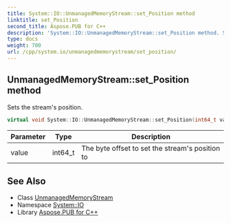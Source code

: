 ```yaml
---
title: System::IO::UnmanagedMemoryStream::set_Position method
linktitle: set_Position
second_title: Aspose.PUB for C++
description: 'System::IO::UnmanagedMemoryStream::set_Position method. Sets the stream''s position in C++.'
type: docs
weight: 700
url: /cpp/system.io/unmanagedmemorystream/set_position/
---
```

## UnmanagedMemoryStream::set_Position method


Sets the stream's position.

```cpp
virtual void System::IO::UnmanagedMemoryStream::set_Position(int64_t value) override
```


| Parameter | Type | Description |
| --- | --- | --- |
| value | int64_t | The byte offset to set the stream's position to |

## See Also

* Class [UnmanagedMemoryStream](../)
* Namespace [System::IO](../../)
* Library [Aspose.PUB for C++](../../../)
